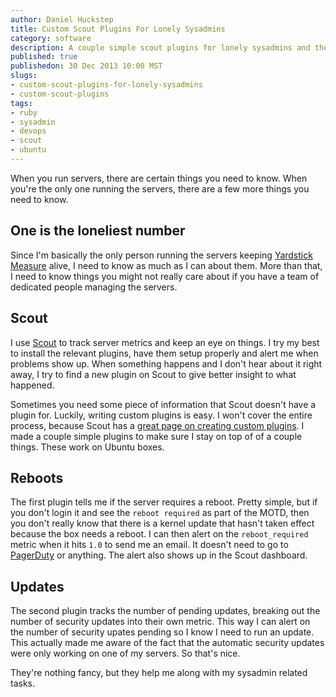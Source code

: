 ```yaml
--- 
author: Daniel Huckstep
title: Custom Scout Plugins For Lonely Sysadmins
category: software
description: A couple simple scout plugins for lonely sysadmins and their Ubuntu servers.
published: true
publishedon: 30 Dec 2013 10:00 MST
slugs: 
- custom-scout-plugins-for-lonely-sysadmins
- custom-scout-plugins
tags: 
- ruby
- sysadmin
- devops
- scout
- ubuntu
---
```

When you run servers, there are certain things you need to know. When you're the only one running the servers, there are a few more things you need to know.

## One is the loneliest number

Since I'm basically the only person running the servers keeping [Yardstick Measure](http://GetYardstick.com/) alive, I need to know as much as I can about them. More than that, I need to know things you might not really care about if you have a team of dedicated people managing the servers.

## Scout

I use [Scout](https://scoutapp.com/) to track server metrics and keep an eye on things. I try my best to install the relevant plugins, have them setup properly and alert me when problems show up. When something happens and I don't hear about it right away, I try to find a new plugin on Scout to give better insight to what happened.

Sometimes you need some piece of information that Scout doesn't have a plugin for. Luckily, writing custom plugins is easy. I won't cover the entire process, because Scout has a [great page on creating custom plugins](https://scoutapp.com/info/creating_a_plugin). I made a couple simple plugins to make sure I stay on top of of a couple things. These work on Ubuntu boxes.

## Reboots

The first plugin tells me if the server requires a reboot. Pretty simple, but if you don't login it and see the `reboot required` as part of the MOTD, then you don't really know that there is a kernel update that hasn't taken effect because the box needs a reboot. I can then alert on the `reboot_required` metric when it hits `1.0` to send me an email. It doesn't need to go to [PagerDuty](http://www.pagerduty.com/) or anything. The alert also shows up in the Scout dashboard.

<script src="https://gist.github.com/darkhelmet/8109026.js?file=reboot_required.rb"></script>

## Updates

The second plugin tracks the number of pending updates, breaking out the number of security updates into their own metric. This way I can alert on the number of security upates pending so I know I need to run an update. This actually made me aware of the fact that the automatic security updates were only working on one of my servers. So that's nice.

<script src="https://gist.github.com/darkhelmet/8109026.js?file=updates_available.rb"></script>

They're nothing fancy, but they help me along with my sysadmin related tasks.
